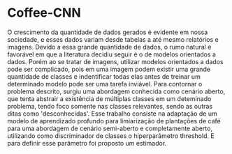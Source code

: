# Coffee-CNN
O crescimento da quantidade de dados gerados é evidente em nossa sociedade, e esses dados variam desde tabelas a até mesmo relatórios e imagens. Devido a essa grande quantidade de dados, o rumo natural e favorável em que a literatura decidiu seguir é o de modelos orientados a dados. Porém ao se tratar de imagens, utilizar modelos orientados a dados pode ser complicado, pois em uma imagem podem existir uma grande quantidade de classes e indentificar todas elas antes de treinar um determinado modelo pode ser uma tarefa inviável.   Para contornar o problema descrito, surgiu uma abordagem conhecida como cenário aberto, que tenta abstrair a existência de múltiplas classes em um deteminado problema, tendo foco somente nas classes relevantes, sendo as outras ditas como 'desconhecidas'.  Esse trabalho consiste na adaptação de um modelo de aprendizado profundo para limiarização de plantações de café para uma abordagem de cenário semi-aberto e completamente aberto, utilizando como discriminador de classes o hiperparâmetro threshold. E para definir esse parâmetro foi proposto um estimador.
